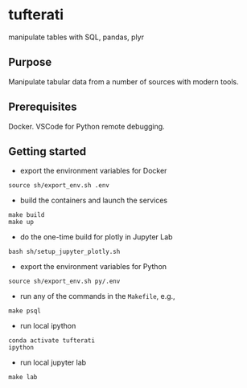 # tufterati

manipulate tables with SQL, pandas, plyr

## Purpose

Manipulate tabular data from a number of sources with modern tools.

## Prerequisites

Docker. VSCode for Python remote debugging.

## Getting started

* export the environment variables for Docker

```
source sh/export_env.sh .env
```

* build the containers and launch the services

```
make build
make up
```

* do the one-time build for plotly in Jupyter Lab

```
bash sh/setup_jupyter_plotly.sh
```

* export the environment variables for Python

```
source sh/export_env.sh py/.env
```

* run any of the commands in the `Makefile`, e.g.,

```
make psql
```

* run local ipython

```
conda activate tufterati
ipython
```

* run local jupyter lab

```
make lab
```

